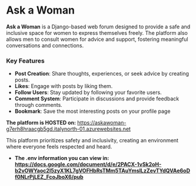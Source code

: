 # Ask a Woman  

**Ask a Woman** is a Django-based web forum designed to provide a safe and inclusive space for women to express themselves freely. The platform also allows men to consult women for advice and support, fostering meaningful conversations and connections.  

### Key Features  
- **Post Creation**: Share thoughts, experiences, or seek advice by creating posts.  
- **Likes**: Engage with posts by liking them.  
- **Follow Users**: Stay updated by following your favorite users.  
- **Comment System**: Participate in discussions and provide feedback through comments.
- **Bookmark**: Save the most interesting posts on your profile page
  
 **The platform is HOSTED on:** https://askawoman-g7erh8hraacgb5gd.italynorth-01.azurewebsites.net
 
This platform prioritizes safety and inclusivity, creating an environment where everyone feels respected and heard. 
 - **The .env information you can view in: https://docs.google.com/document/d/e/2PACX-1vSk2oH-b2vOWYaoc2l5zyX1KL7gVOFHbRsTMm5TAuYmslLzZevTYdQVAe6oDf0NLrPjLEZ_FcoJboX6/pub** 
